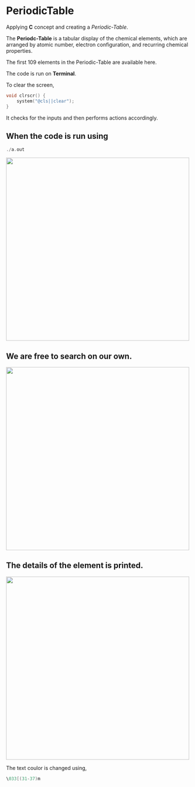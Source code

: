 # PeriodicTable

Applying __C__ concept and creating a *Periodic-Table*.

The __Periodc-Table__ is a tabular display of the chemical elements, which are arranged by atomic number, electron configuration, and recurring chemical properties.

The first 109 elements in the Periodic-Table are available here.

The code is run on __Terminal__.

To clear the screen,
```C
void clrscr() {
    system("@cls||clear");
}
```

It checks for the inputs and then performs actions accordingly.

## When the code is run using 
```C 
./a.out
```
<img src="https://github.com/Nitin1901/PeriodicTable/blob/master/Sample/screen1.png" height=500>

## We are free to search on our own.

<img src="https://github.com/Nitin1901/PeriodicTable/blob/master/Sample/screen2.png" height=500>

## The details of the element is printed.

<img src="https://github.com/Nitin1901/PeriodicTable/blob/master/Sample/screen3.png" height=500>

The text coulor is changed using,
```C
\033[(31-37)m
```

